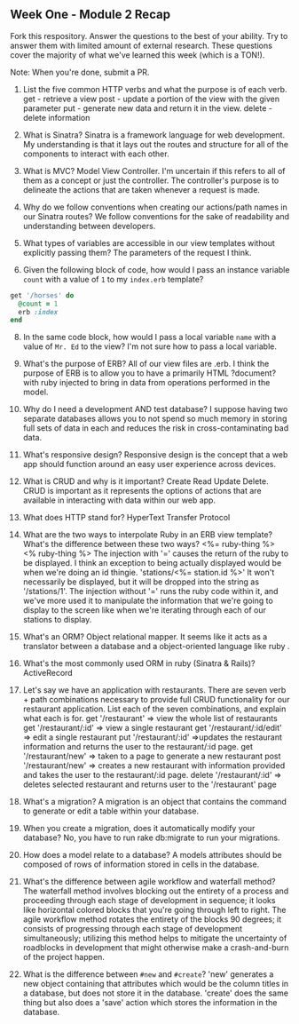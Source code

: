 ## Week One - Module 2 Recap

Fork this respository. Answer the questions to the best of your ability. Try to answer them with limited amount of external research. These questions cover the majority of what we've learned this week (which is a TON!). 

Note: When you're done, submit a PR. 

1. List the five common HTTP verbs and what the purpose is of each verb.
  get - retrieve a view
  post - update a portion of the view with the given parameter
  put - generate new data and return it in the view.
  delete - delete information
  
2. What is Sinatra?
  Sinatra is a framework language for web development.  My understanding is that it lays out the routes
  and structure for all of the components to interact with each other.
  
4. What is MVC?
  Model View Controller.  I'm uncertain if this refers to all of them as a concept or just the controller.  The controller's        purpose is to delineate the actions that are taken whenever a request is made.
  
5. Why do we follow conventions when creating our actions/path names in our Sinatra routes?
  We follow conventions for the sake of readability and understanding between developers.
  
6. What types of variables are accessible in our view templates without explicitly passing them?
  The parameters of the request I think.
  
7. Given the following block of code, how would I pass an instance variable `count` with a value of `1` to my `index.erb` template?
  
  ```ruby
  get '/horses' do
    @count = 1
    erb :index
  end
  ```

8. In the same code block, how would I pass a local variable `name` with a value of `Mr. Ed` to the view?
  I'm not sure how to pass a local variable.
  
9. What's the purpose of ERB?
  All of our view files are .erb.  I think the purpose of ERB is to allow you to have a primarily HTML ?document? with ruby injected to bring in data from operations performed in the model.
  
10. Why do I need a development AND test database?
  I suppose having two separate databases allows you to not spend so much memory in storing full sets of data in each and reduces
  the risk in cross-contaminating bad data.
  
11. What's responsive design?
  Responsive design is the concept that a web app should function around an easy user experience across devices.
  
12. What is CRUD and why is it important?
  Create Read Update Delete.  CRUD is important as it represents the options of actions that are available in interacting with    data within our web app.
  
13. What does HTTP stand for? 
  HyperText Transfer Protocol
  
14. What are the two ways to interpolate Ruby in an ERB view template? What's the difference between these two ways?
  <%= ruby-thing %>
  <% ruby-thing %>
  The injection with '=' causes the return of the ruby to be displayed.  I think an exception to being actually displayed would be when we're doing an id thingie. 'stations/<%= station.id %>' It won't necessarily be displayed, but it will be dropped into
the string as '/stations/1'.  The injection without '=' runs the ruby code within it, and we've more used it to manipulate the information that we're going to display to the screen like when we're iterating through each of our stations to display.

15. What's an ORM?
  Object relational mapper.  It seems like it acts as a translator between a database and a object-oriented language like ruby
  .
16. What's the most commonly used ORM in ruby (Sinatra & Rails)?
  ActiveRecord
  
17. Let's say we have an application with restaurants. There are seven verb + path combinations necessary to provide full CRUD functionality for our restaurant application. List each of the seven combinations, and explain what each is for.
  get '/restaurant' => view the whole list of restaurants
  get '/restaurant/:id' => view a single restaurant
  get '/restaurant/:id/edit' => edit a single restaurant
  put '/restaurant/:id' =>updates the restaurant information and returns the user to the restaurant/:id page.
  get '/restaurant/new' => taken to a page to generate a new restaurant
  post '/restaurant/new' => creates a new restaurant with information provided and takes the user to the restaurant/:id page.
  delete '/restaurant/:id' => deletes selected restaurant and returns user to the '/restaurant' page
  
18. What's a migration? 
  A migration is an object that contains the command to generate or edit a table within your database.
  
19. When you create a migration, does it automatically modify your database?
  No, you have to run rake db:migrate to run your migrations.
  
20. How does a model relate to a database?
  A models attributes should be composed of rows of information stored in cells in the database.
  
21. What's the difference between agile workflow and waterfall method?
  The waterfall method involves blocking out the entirety of a process and proceeding through each stage of development in sequence; it looks like horizontal colored blocks that you're going through left to right.  The agile workflow method rotates the entirety of the blocks 90 degrees; it consists of progressing through each stage of development simultaneously; utilizing this method helps to mitigate the uncertainty of roadblocks in development that might otherwise make a crash-and-burn of the project happen.
  
22. What is the difference between `#new` and `#create`?
  'new' generates a new object containing that attributes which would be the column titles in a database, but does not store it in the database.  'create' does the same thing but also does a 'save' action which stores the information in the database.
